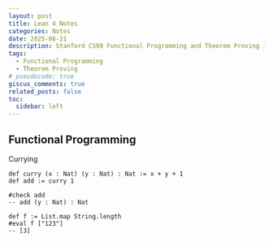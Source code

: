 ```yaml
---
layout: post
title: Lean 4 Notes
categories: Notes
date: 2025-06-21
description: Stanford CS99 Functional Programming and Theorem Proving in Lean 4
tags:
  - Functional Programming
  - Theorem Proving
# pseudocode: true
giscus_comments: true
related_posts: false
toc:
  sidebar: left
---
```


## Functional Programming

Currying

```lean
def curry (x : Nat) (y : Nat) : Nat := x + y + 1
def add := curry 1

#check add
-- add (y : Nat) : Nat

def f := List.map String.length
#eval f ["123"]
-- [3]
```
